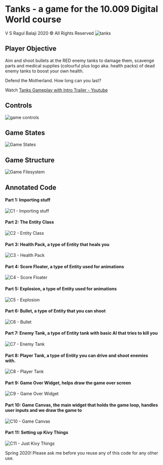# Tanks - a game for the 10.009 Digital World course 
V S Ragul Balaji 2020 &copy; All Rights Reserved
![tanks](./assets/readme/tanks.gif)

## Player Objective
Aim and shoot bullets at the RED enemy tanks to damage them, scavenge parts and medical supplies (colourful plus logo aka. health packs) of dead enemy tanks to boost your own health. 

Defend the Motherland. How long can you last? 

Watch [Tanks Gameplay with Intro Trailer - Youtube](https://www.youtube.com/watch?v=GyXKp_XBjiM)

## Controls
![game controls](./assets/readme/controls.png)

## Game States
![Game States](./assets/readme/states.png)

## Game Structure
![Game Filesystem](./assets/readme/gamefiles.png)

## Annotated Code

#### Part 1: Importing stuff
![C1 - Importing stuff](./assets/readme/code/c1.png)

#### Part 2: The Entity Class
![C2 - Entity Class](./assets/readme/code/c2.png)

#### Part 3: Health Pack, a type of Entity that heals you
![C3 - Health Pack](./assets/readme/code/c3.png)

#### Part 4: Score Floater, a type of Entity used for animations
![C4 - Score Floater](./assets/readme/code/c4.png)

#### Part 5: Explosion, a type of Entity used for animations
![C5 - Explosion](./assets/readme/code/c5.png)

#### Part 6: Bullet, a type of Entity that you can shoot
![C6 - Bullet](./assets/readme/code/c6.png)

#### Part 7: Enemy Tank, a type of Entity tank with basic AI that tries to kill you
![C7 - Enemy Tank](./assets/readme/code/c7.png)

#### Part 8: Player Tank, a type of Entity you can drive and shoot enemies with.
![C8 - Player Tank](./assets/readme/code/c8.png)

#### Part 9: Game Over Widget, helps draw the game over screen
![C9 - Game Over Widget](./assets/readme/code/c9.png)

#### Part 10: Game Canvas, the main widget that holds the game loop, handles user inputs and we draw the game to
![C10 - Game Canvas](./assets/readme/code/c10.png)

#### Part 11: Setting up Kivy Things
![C11 - Just Kivy Things](./assets/readme/code/c11.png)


Spring 2020! Please ask me before you reuse any of this code for any other use.